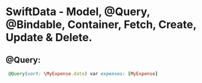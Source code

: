 SwiftData - Model, @Query, @Bindable, Container, Fetch, Create, Update & Delete.
=============================================================

@Query:
-------
``````ruby
 @Query(sort: \MyExpense.date) var expenses: [MyExpense]
``````
